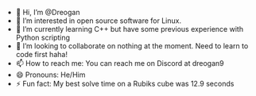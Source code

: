 - 👋 Hi, I’m @Dreogan
- 👀 I’m interested in open source software for Linux.
- 🌱 I’m currently learning C++ but have some previous experience with Python scripting
- 💞️ I’m looking to collaborate on nothing at the moment. Need to learn to code first haha!
- 📫 How to reach me: You can reach me on Discord at dreogan9
- 😄 Pronouns: He/Him
- ⚡ Fun fact: My best solve time on a Rubiks cube was 12.9 seconds

<!---
Dreogan/Dreogan is a ✨ special ✨ repository because its `README.md` (this file) appears on your GitHub profile.
You can click the Preview link to take a look at your changes.
--->
